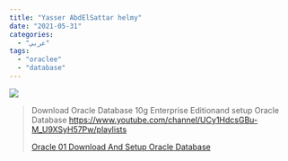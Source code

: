 ```yaml
---
title: "Yasser AbdElSattar helmy"
date: "2021-05-31"
categories:
  - "عربي"
tags:
  - "oraclee"
  - "database"
---
```


![](https://yt3.ggpht.com/ytc/AAUvwnjbwE637Q9gHdeD-ZOo_cKTBWOmxJRcukaE1g=s176-c-k-c0x00ffffff-no-rj)

> Download Oracle Database 10g Enterprise Editionand setup Oracle Database https://www.youtube.com/channel/UCy1HdcsGBu-M_U9XSyH57Pw/playlists
>
> [Oracle 01 Download And Setup Oracle Database](https://www.youtube.com/channel/UCy1HdcsGBu-M_U9XSyH57Pw/playlists)
